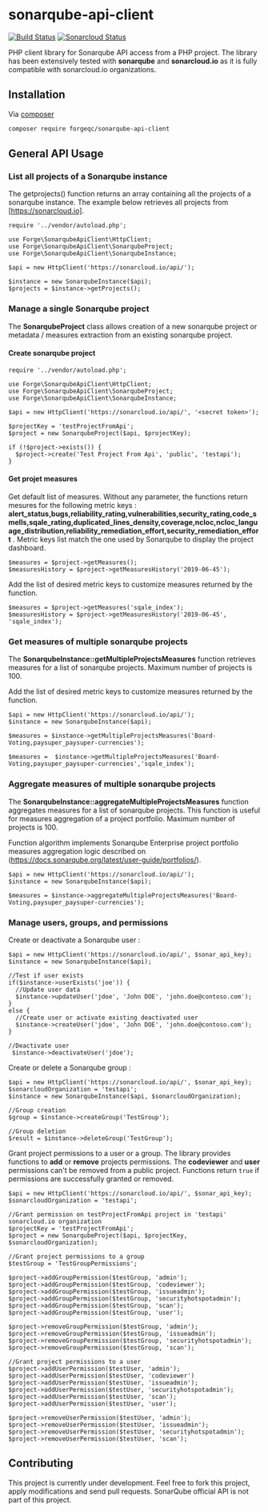 # sonarqube-api-client
[![Build Status](https://travis-ci.org/forgeqc/sonarqube-api-client.svg?branch=master)](https://travis-ci.org/forgeqc/sonarqube-api-client)
[![Sonarcloud Status](https://sonarcloud.io/api/project_badges/measure?project=forgeqc_sonarqube-api-client&metric=alert_status)](https://sonarcloud.io/dashboard?id=forgeqc_sonarqube-api-client)

PHP client library for Sonarqube API access from a PHP project. The library has been extensively tested with **sonarqube** and **sonarcloud.io** as it is fully compatible with sonarcloud.io organizations.

## Installation

Via [composer](https://getcomposer.org)

```bash
composer require forgeqc/sonarqube-api-client
```

## General API Usage

### List all projects of a Sonarqube instance
The getprojects() function returns an array containing all the projects of a sonarqube instance. The example below retrieves all projects from [https://sonarcloud.io].

```
require '../vendor/autoload.php';

use Forge\SonarqubeApiClient\HttpClient;
use Forge\SonarqubeApiClient\SonarqubeProject;
use Forge\SonarqubeApiClient\SonarqubeInstance;

$api = new HttpClient('https://sonarcloud.io/api/');

$instance = new SonarqubeInstance($api);
$projects = $instance->getProjects();

```

### Manage a single Sonarqube project
The **SonarqubeProject** class allows creation of a new sonarqube project or metadata / measures extraction from an existing sonarqube project.

#### Create sonarqube project
```
require '../vendor/autoload.php';

use Forge\SonarqubeApiClient\HttpClient;
use Forge\SonarqubeApiClient\SonarqubeProject;
use Forge\SonarqubeApiClient\SonarqubeInstance;

$api = new HttpClient('https://sonarcloud.io/api/', '<secret token>');

$projectKey = 'testProjectFromApi';
$project = new SonarqubeProject($api, $projectKey);

if (!$project->exists()) {
  $project->create('Test Project From Api', 'public', 'testapi');
}
```

#### Get projet measures
Get default list of measures. Without any parameter, the functions return mesures for the following metric keys : **alert_status,bugs,reliability_rating,vulnerabilities,security_rating,code_smells,sqale_rating,duplicated_lines_density,coverage,ncloc,ncloc_language_distribution,reliability_remediation_effort,security_remediation_effort** . Metric keys list match the one used by Sonarqube to display the project dashboard.
```
$measures = $project->getMeasures();
$measuresHistory = $project->getMeasuresHistory('2019-06-45');
```

Add the list of desired metric keys to customize measures returned by the function.

```
$measures = $project->getMeasures('sqale_index');
$measuresHistory = $project->getMeasuresHistory('2019-06-45', 'sqale_index');
```

### Get measures of multiple sonarqube projects
The **SonarqubeInstance::getMultipleProjectsMeasures** function retrieves measures for a list of sonarqube projects. Maximum number of projects is 100.

Add the list of desired metric keys to customize measures returned by the function.

```
$api = new HttpClient('https://sonarcloud.io/api/');
$instance = new SonarqubeInstance($api);

$measures = $instance->getMultipleProjectsMeasures('Board-Voting,paysuper_paysuper-currencies');

$measures =  $instance->getMultipleProjectsMeasures('Board-Voting,paysuper_paysuper-currencies','sqale_index');
```

### Aggregate measures of multiple sonarqube projects
The **SonarqubeInstance::aggregateMultipleProjectsMeasures** function aggregates measures for a list of sonarqube projects. This function is useful for measures aggregation of a project portfolio. Maximum number of projects is 100.

Function algorithm implements Sonarqube Enterprise project portfolio measures aggregation logic described on (https://docs.sonarqube.org/latest/user-guide/portfolios/).

```
$api = new HttpClient('https://sonarcloud.io/api/');
$instance = new SonarqubeInstance($api);

$measures = $instance->aggregateMultipleProjectsMeasures('Board-Voting,paysuper_paysuper-currencies');

```

### Manage users, groups, and permissions
Create or deactivate a Sonarqube user :

```
$api = new HttpClient('https://sonarcloud.io/api/', $sonar_api_key);
$instance = new SonarqubeInstance($api);

//Test if user exists
if($instance->userExists('joe')) {
  //Update user data
  $instance->updateUser('jdoe', 'John DOE', 'john.doe@contoso.com');
}
else {
  //Create user or activate existing deactivated user
  $instance->createUser('jdoe', 'John DOE', 'john.doe@contoso.com');
}

//Deactivate user
 $instance->deactivateUser('jdoe');

```

Create or delete a Sonarqube group :

```
$api = new HttpClient('https://sonarcloud.io/api/', $sonar_api_key);
$sonarcloudOrganization = 'testapi';
$instance = new SonarqubeInstance($api, $sonarcloudOrganization);

//Group creation
$group = $instance->createGroup('TestGroup');

//Group deletion
$result = $instance->deleteGroup('TestGroup');
```

Grant project permissions to a user or a group. The library provides functions to **add** or **remove** projects permissions. The **codeviewer** and **user** permissions can't be removed from a public project. Functions return `true` if permissions are successfully granted or removed.

```
$api = new HttpClient('https://sonarcloud.io/api/', $sonar_api_key);
$sonarcloudOrganization = 'testapi';

//Grant permission on testProjectFromApi project in 'testapi' sonarcloud.io organization
$projectKey = 'testProjectFromApi';
$project = new SonarqubeProject($api, $projectKey, $sonarcloudOrganization);

//Grant project permissions to a group
$testGroup = 'TestGroupPermissions';

$project->addGroupPermission($testGroup, 'admin');
$project->addGroupPermission($testGroup, 'codeviewer');
$project->addGroupPermission($testGroup, 'issueadmin');
$project->addGroupPermission($testGroup, 'securityhotspotadmin');
$project->addGroupPermission($testGroup, 'scan');
$project->addGroupPermission($testGroup, 'user');

$project->removeGroupPermission($testGroup, 'admin');
$project->removeGroupPermission($testGroup, 'issueadmin');
$project->removeGroupPermission($testGroup, 'securityhotspotadmin');
$project->removeGroupPermission($testGroup, 'scan');

//Grant project permissions to a user
$project->addUserPermission($testUser, 'admin');
$project->addUserPermission($testUser, 'codeviewer')
$project->addUserPermission($testUser, 'issueadmin');
$project->addUserPermission($testUser, 'securityhotspotadmin');
$project->addUserPermission($testUser, 'scan');
$project->addUserPermission($testUser, 'user');

$project->removeUserPermission($testUser, 'admin');
$project->removeUserPermission($testUser, 'issueadmin');
$project->removeUserPermission($testUser, 'securityhotspotadmin');
$project->removeUserPermission($testUser, 'scan');

```

## Contributing
This project is currently under development. Feel free to fork this project, apply modifications and send pull requests. SonarQube official API is not part of this project.
